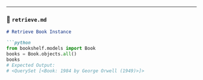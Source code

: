 
---

### 📄 `retrieve.md`
```markdown
# Retrieve Book Instance

```python
from bookshelf.models import Book
books = Book.objects.all()
books
# Expected Output:
# <QuerySet [<Book: 1984 by George Orwell (1949)>]>
